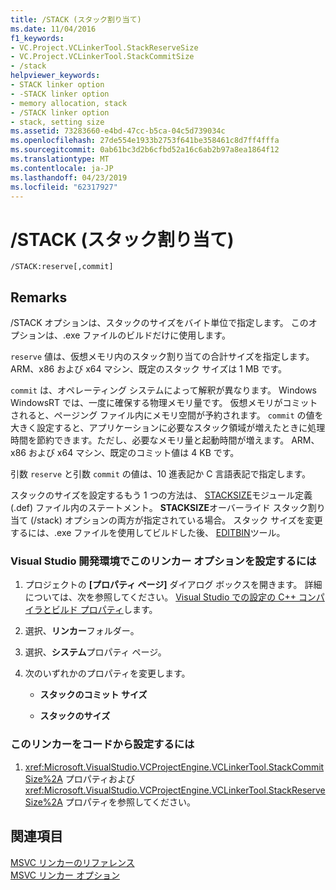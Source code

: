 ```yaml
---
title: /STACK (スタック割り当て)
ms.date: 11/04/2016
f1_keywords:
- VC.Project.VCLinkerTool.StackReserveSize
- VC.Project.VCLinkerTool.StackCommitSize
- /stack
helpviewer_keywords:
- STACK linker option
- -STACK linker option
- memory allocation, stack
- /STACK linker option
- stack, setting size
ms.assetid: 73283660-e4bd-47cc-b5ca-04c5d739034c
ms.openlocfilehash: 27de554e1933b2753f641be358461c8d7ff4fffa
ms.sourcegitcommit: 0ab61bc3d2b6cfbd52a16c6ab2b97a8ea1864f12
ms.translationtype: MT
ms.contentlocale: ja-JP
ms.lasthandoff: 04/23/2019
ms.locfileid: "62317927"
---
```

# <a name="stack-stack-allocations"></a>/STACK (スタック割り当て)

```
/STACK:reserve[,commit]
```

## <a name="remarks"></a>Remarks

/STACK オプションは、スタックのサイズをバイト単位で指定します。 このオプションは、.exe ファイルのビルドだけに使用します。

`reserve` 値は、仮想メモリ内のスタック割り当ての合計サイズを指定します。 ARM、x86 および x64 マシン、既定のスタック サイズは 1 MB です。

`commit` は、オペレーティング システムによって解釈が異なります。 Windows WindowsRT では、一度に確保する物理メモリ量です。 仮想メモリがコミットされると、ページング ファイル内にメモリ空間が予約されます。 `commit` の値を大きく設定すると、アプリケーションに必要なスタック領域が増えたときに処理時間を節約できます。ただし、必要なメモリ量と起動時間が増えます。 ARM、x86 および x64 マシン、既定のコミット値は 4 KB です。

引数 `reserve` と引数 `commit` の値は、10 進表記か C 言語表記で指定します。

スタックのサイズを設定するもう 1 つの方法は、 [STACKSIZE](stacksize.md)モジュール定義 (.def) ファイル内のステートメント。 **STACKSIZE**オーバーライド スタック割り当て (/stack) オプションの両方が指定されている場合。 スタック サイズを変更するには、.exe ファイルを使用してビルドした後、 [EDITBIN](editbin-reference.md)ツール。

### <a name="to-set-this-linker-option-in-the-visual-studio-development-environment"></a>Visual Studio 開発環境でこのリンカー オプションを設定するには

1. プロジェクトの **[プロパティ ページ]** ダイアログ ボックスを開きます。 詳細については、次を参照してください。 [Visual Studio での設定の C++ コンパイラとビルド プロパティ](../working-with-project-properties.md)します。

1. 選択、**リンカー**フォルダー。

1. 選択、**システム**プロパティ ページ。

1. 次のいずれかのプロパティを変更します。

   - **スタックのコミット サイズ**

   - **スタックのサイズ**

### <a name="to-set-this-linker-option-programmatically"></a>このリンカーをコードから設定するには

1. <xref:Microsoft.VisualStudio.VCProjectEngine.VCLinkerTool.StackCommitSize%2A> プロパティおよび <xref:Microsoft.VisualStudio.VCProjectEngine.VCLinkerTool.StackReserveSize%2A> プロパティを参照してください。

## <a name="see-also"></a>関連項目

[MSVC リンカーのリファレンス](linking.md)<br/>
[MSVC リンカー オプション](linker-options.md)
